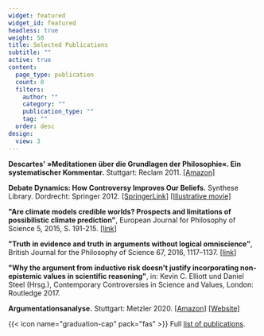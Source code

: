 ```yaml
---
widget: featured
widget_id: featured
headless: true
weight: 50
title: Selected Publications
subtitle: ""
active: true
content:
  page_type: publication
  count: 0
  filters:
    author: ""
    category: ""
    publication_type: ""
    tag: ""
  order: desc
design:
  view: 3
---
```

**Descartes' »Meditationen über die Grundlagen der Philosophie«. Ein systematischer Kommentar.** Stuttgart: Reclam 2011. [[Amazon]](http://www.amazon.de/Descartes-Meditationen-%C3%BCber-Grundlagen-Philosophie/dp/3150188288/ref=sr_1_1?s=books&ie=UTF8&qid=1319054870&sr=1-1)

**Debate Dynamics: How Controversy Improves Our Beliefs.** Synthese Library. Dordrecht: Springer 2012. [[SpringerLink]](http://dx.doi.org/10.1007/978-94-007-4599-5) [[Illustrative movie]](http://youtu.be/aIFq8McAoZY)

**"Are climate models credible worlds? Prospects and limitations of possibilistic climate prediction"**, European Journal for Philosophy of Science 5, 2015, S. 191-215. [[link]](http://dx.doi.org/10.1007/s13194-015-0108-y)

**"Truth in evidence and truth in arguments without logical omniscience"**, British Journal for the Philosophy of Science 67, 2016, 1117–1137. [[link]](http://dx.doi.org/10.1007/s13194-015-0108-y)

**"Why the argument from inductive risk doesn't justify incorporating non-epistemic values in scientific reasoning"**, in: Kevin C. Elliott und Daniel Steel (Hrsg.), Contemporary Controversies in Science and Values, London: Routledge 2017.

**Argumentationsanalyse.** Stuttgart: Metzler 2020. [[Amazon]](https://www.amazon.de/Argumentationsanalyse-Eine-Einf%C3%BChrung-Philosophische-Methoden/dp/3476051234/ref=sr_1_1?__mk_de_DE=%C3%85M%C3%85%C5%BD%C3%95%C3%91&crid=1ZPDHNG5YCQ2J&keywords=Argumentationsanalyse+betz&qid=1641306508&sprefix=argumentationsanalyse+betz%2Caps%2C58&sr=8-1) [[Website]](https://argumentationsanalyse.online/)

{{< icon name="graduation-cap" pack="fas" >}} Full [list of publications](https://scholar.google.com/citations?user=EPjtT9cAAAAJ).
